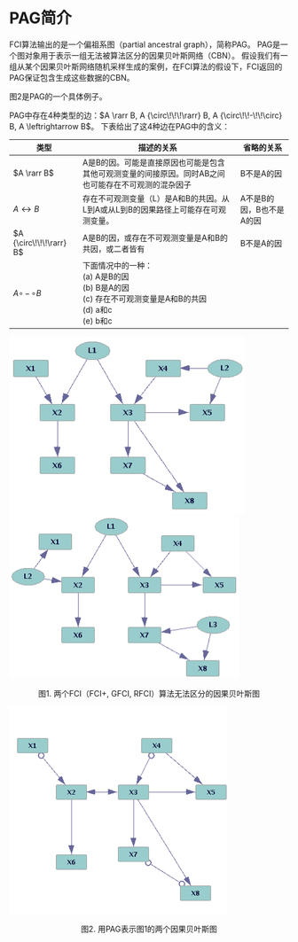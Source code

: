 # PAG简介

FCI算法输出的是一个偏祖系图（partial ancestral graph），简称PAG。
PAG是一个图对象用于表示一组无法被算法区分的因果贝叶斯网络（CBN）。
假设我们有一组从某个因果贝叶斯网络随机采样生成的案例，在FCI算法的假设下，FCI返回的PAG保证包含生成这些数据的CBN。

图2是PAG的一个具体例子。

PAG中存在4种类型的边：$A \rarr B, A {\circ\!\!\!\rarr} B, A {\circ\!\!-\!\!\circ} B, A \leftrightarrow B$。
下表给出了这4种边在PAG中的含义：

| 类型 | 描述的关系 | 省略的关系 |
| --- | -------- | -------- |
| $A \rarr B$ | A是B的因。可能是直接原因也可能是包含其他可观测变量的间接原因。同时AB之间也可能存在不可观测的混杂因子| B不是A的因 |
| $A \leftrightarrow B$ | 存在不可观测变量（L）是A和B的共因。从L到A或从L到B的因果路径上可能存在可观测变量。| A不是B的因，B也不是A的因 |
| $A {\circ\!\!\!\rarr} B$ | A是B的因，或存在不可观测变量是A和B的共因，或二者皆有 | B不是A的因 |
| $A {\circ\!\!-\!\!\circ} B$ | 下面情况中的一种：<br>(a) A是B的因<br>(b) B是A的因<br>(c) 存在不可观测变量是A和B的共因<br>(d) a和c<br>(e) b和c| |

![图1a](_media/figure_1a.png)
![图1b](_media/figure_1b.png)

<p align="center">图1. 两个FCI（FCI+, GFCI, RFCI）算法无法区分的因果贝叶斯图</p>

![图2](_media/figure_2.png)

<p align="center">图2. 用PAG表示图1的两个因果贝叶斯图</p>